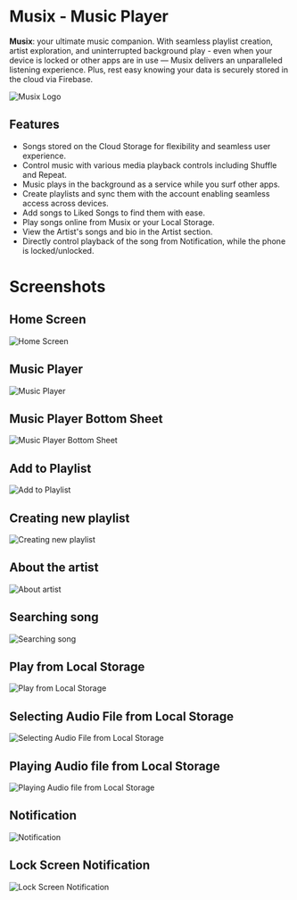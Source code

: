 # Musix - Music Player
**Musix**: your ultimate music companion. With seamless playlist creation, artist exploration, and uninterrupted background play - even when your device is locked or other apps are in use — Musix delivers an unparalleled listening experience. Plus, rest easy knowing your data is securely stored in the cloud via Firebase.

![Musix Logo](https://github.com/singhDevs/Musix/assets/139853742/8a4e7799-9386-446a-8dc4-8d67b51d4257)

## Features

- Songs stored on the Cloud Storage for flexibility and seamless user experience.
- Control music with various media playback controls including Shuffle and Repeat.
- Music plays in the background as a service while you surf other apps.
- Create playlists and sync them with the account enabling seamless access across devices.
- Add songs to Liked Songs to find them with ease.
- Play songs online from Musix or your Local Storage.
- View the Artist's songs and bio in the Artist section.
- Directly control playback of the song from Notification, while the phone is locked/unlocked.


# Screenshots
## Home Screen
![Home Screen](https://github.com/singhDevs/Musix/assets/139853742/613ddb1f-8bd6-485d-9be1-74da6f18eca8)


## Music Player
![Music Player](https://github.com/singhDevs/Musix/assets/139853742/65201db8-ec5a-49f0-aadd-ad0900066094)


## Music Player Bottom Sheet
![Music Player Bottom Sheet](https://github.com/singhDevs/Musix/assets/139853742/a984790d-eb0e-4388-914d-741d2adf2b76)


## Add to Playlist
![Add to Playlist](https://github.com/singhDevs/Musix/assets/139853742/4d41134f-2096-44ec-8c72-6d78c53bf3c0)


## Creating new playlist
![Creating new playlist](https://github.com/singhDevs/Musix/assets/139853742/cac8862f-fa55-4b12-958e-64206ad1013b)


## About the artist
![About artist](https://github.com/singhDevs/Musix/assets/139853742/68eb8fe6-ab38-483a-8bed-b26ab9a3b944)


## Searching song
![Searching song](https://github.com/singhDevs/Musix/assets/139853742/e8b6816f-323e-41a2-97c9-2ab451adf437)


## Play from Local Storage
![Play from Local Storage](https://github.com/singhDevs/Musix/assets/139853742/600c5945-bd56-4eb6-92cd-81c7caa8ba45)


## Selecting Audio File from Local Storage
![Selecting Audio File from Local Storage](https://github.com/singhDevs/Musix/assets/139853742/e8f0e422-254d-4cf4-8532-b8eebd0a1619)


## Playing Audio file from Local Storage
![Playing Audio file from Local Storage](https://github.com/singhDevs/Musix/assets/139853742/09c1283b-d33c-4371-aa17-11e501e25885)


## Notification
![Notification](https://github.com/singhDevs/Musix/assets/139853742/2fd62a5d-e593-4a15-b8ee-f11919710909)


## Lock Screen Notification
![Lock Screen Notification](https://github.com/singhDevs/Musix/assets/139853742/a1f64465-7a9f-4542-b953-15387cb7b7a3)
